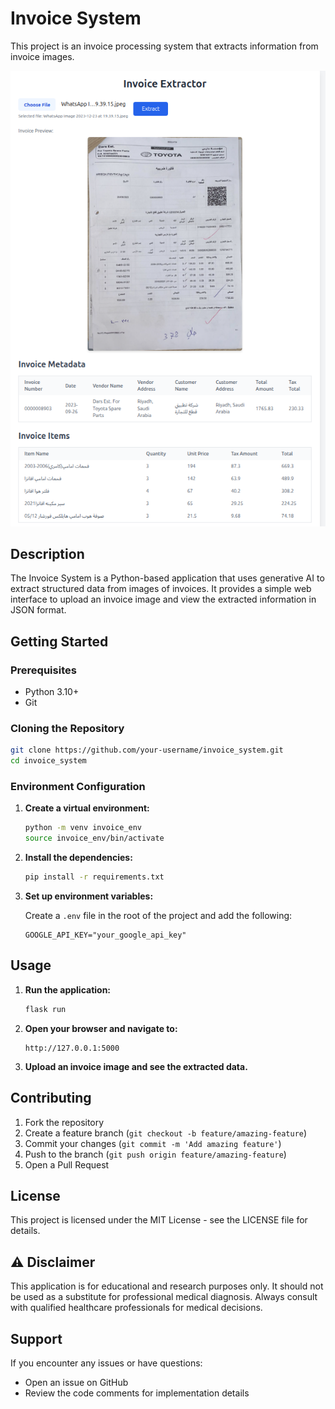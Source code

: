 # Invoice System

This project is an invoice processing system that extracts information from invoice images.

![preview](preview.png)

## Description

The Invoice System is a Python-based application that uses generative AI to extract structured data from images of invoices. It provides a simple web interface to upload an invoice image and view the extracted information in JSON format.

## Getting Started

### Prerequisites

- Python 3.10+
- Git

### Cloning the Repository

```bash
git clone https://github.com/your-username/invoice_system.git
cd invoice_system
```

### Environment Configuration

1.  **Create a virtual environment:**

    ```bash
    python -m venv invoice_env
    source invoice_env/bin/activate
    ```

2.  **Install the dependencies:**

    ```bash
    pip install -r requirements.txt
    ```

3.  **Set up environment variables:**

    Create a `.env` file in the root of the project and add the following:

    ```
    GOOGLE_API_KEY="your_google_api_key"
    ```

## Usage

1.  **Run the application:**

    ```bash
    flask run
    ```

2.  **Open your browser and navigate to:**

    ```
    http://127.0.0.1:5000
    ```

3.  **Upload an invoice image and see the extracted data.**

## Contributing

1. Fork the repository
2. Create a feature branch (`git checkout -b feature/amazing-feature`)
3. Commit your changes (`git commit -m 'Add amazing feature'`)
4. Push to the branch (`git push origin feature/amazing-feature`)
5. Open a Pull Request

## License

This project is licensed under the MIT License - see the LICENSE file for details.

## ⚠️ Disclaimer

This application is for educational and research purposes only. It should not be used as a substitute for professional medical diagnosis. Always consult with qualified healthcare professionals for medical decisions.

## Support

If you encounter any issues or have questions:
- Open an issue on GitHub
- Review the code comments for implementation details

